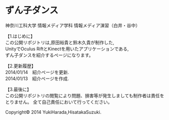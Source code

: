 ずん子ダンス
==========

神奈川工科大学 情報メディア学科 情報メディア演習（白井・谷中）

【1.はじめに】  
この公開リポジトリは,原田裕貴と鈴木久貴が制作した,  
UnityでOculus RiftとKinectを用いたアプリケーションである,  
ずん子ダンスを紹介するページになります。  
  
【2.更新履歴】  
2014/01/14　紹介ページを更新.  
2014/01/13　紹介ページを作成.  

【3.最後に】  
この公開リポジトリの閲覧により問題、損害等が発生しましても制作者は責任をとりません。
全て自己責任において行ってください。  

Copyright© 2014 YukiHarada,HisatakaSuzuki.  
